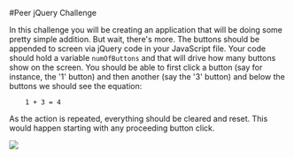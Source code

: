 #Peer jQuery Challenge

In this challenge you will be creating an application that will be doing some pretty simple addition. But wait, there's more. The buttons should be appended to screen via jQuery code in your JavaScript file. Your code should hold a variable `numOfButtons` and that will drive how many buttons show on the screen. You should be able to first click a button (say for instance, the '1' button) and then another (say the '3' button) and below the buttons we should see the equation:

		1 + 3 = 4

As the action is repeated, everything should be cleared and reset. This would happen starting with any proceeding button click.

![](http://i.giphy.com/l41YAmqGRKBdid6zm.gif)

